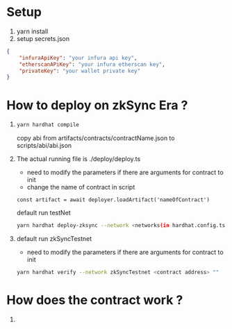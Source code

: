 # Setup

1. yarn install
2. setup secrets.json

```json
{
    "infuraApiKey": "your infura api key",
    "etherscanAPiKey": "your infura etherscan key",
    "privateKey": "your wallet private key"
}
```

# How to deploy on zkSync Era ?

1.  ```bash
    yarn hardhat compile
    ```
    copy abi from artifacts/contracts/contractName.json to scripts/abi/abi.json
2.  The actual running file is ./deploy/deploy.ts
    -   need to modify the parameters if there are arguments for contract to init
    -   change the name of contract in script
    ```nodejs
    const artifact = await deployer.loadArtifact('nameOfContract')
    ```
    default run testNet
    ```bash
    yarn hardhat deploy-zksync --network <networks(in hardhat.config.ts)>
    ```
3.  default run zkSyncTestnet

    -   need to modify the parameters if there are arguments for contract to init

    ```bash
    yarn hardhat verify --network zkSyncTestnet <contract address> ""
    ```

# How does the contract work ?

1.
